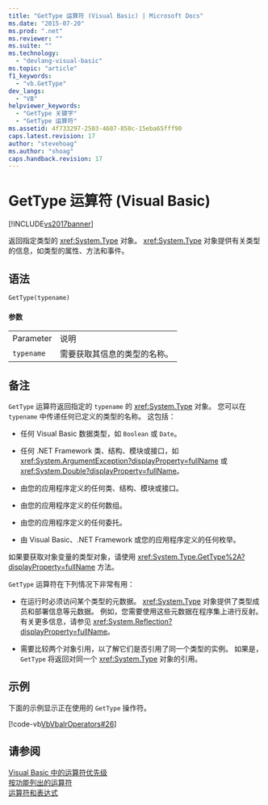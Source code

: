 ```yaml
---
title: "GetType 运算符 (Visual Basic) | Microsoft Docs"
ms.date: "2015-07-20"
ms.prod: ".net"
ms.reviewer: ""
ms.suite: ""
ms.technology: 
  - "devlang-visual-basic"
ms.topic: "article"
f1_keywords: 
  - "vb.GetType"
dev_langs: 
  - "VB"
helpviewer_keywords: 
  - "GetType 关键字"
  - "GetType 运算符"
ms.assetid: 4f733297-2503-4607-850c-15eba65fff90
caps.latest.revision: 17
author: "stevehoag"
ms.author: "shoag"
caps.handback.revision: 17
---
```

# GetType 运算符 (Visual Basic)
[!INCLUDE[vs2017banner](../../../visual-basic/includes/vs2017banner.md)]

返回指定类型的 <xref:System.Type> 对象。  <xref:System.Type> 对象提供有关类型的信息，如类型的属性、方法和事件。  
  
## 语法  
  
```  
GetType(typename)  
```  
  
#### 参数  
  
|||  
|-|-|  
|Parameter|说明|  
|`typename`|需要获取其信息的类型的名称。|  
  
## 备注  
 `GetType` 运算符返回指定的 `typename` 的 <xref:System.Type> 对象。  您可以在 `typename` 中传递任何已定义的类型的名称。  这包括：  
  
-   任何 Visual Basic 数据类型，如 `Boolean` 或 `Date`。  
  
-   任何 .NET Framework 类、结构、模块或接口，如 <xref:System.ArgumentException?displayProperty=fullName> 或 <xref:System.Double?displayProperty=fullName>。  
  
-   由您的应用程序定义的任何类、结构、模块或接口。  
  
-   由您的应用程序定义的任何数组。  
  
-   由您的应用程序定义的任何委托。  
  
-   由 Visual Basic、.NET Framework 或您的应用程序定义的任何枚举。  
  
 如果要获取对象变量的类型对象，请使用 <xref:System.Type.GetType%2A?displayProperty=fullName> 方法。  
  
 `GetType` 运算符在下列情况下非常有用：  
  
-   在运行时必须访问某个类型的元数据。  <xref:System.Type> 对象提供了类型成员和部署信息等元数据。  例如，您需要使用这些元数据在程序集上进行反射。  有关更多信息，请参见 <xref:System.Reflection?displayProperty=fullName>。  
  
-   需要比较两个对象引用，以了解它们是否引用了同一个类型的实例。  如果是，`GetType` 将返回对同一个 <xref:System.Type> 对象的引用。  
  
## 示例  
 下面的示例显示正在使用的 `GetType` 操作符。  
  
 [!code-vb[VbVbalrOperators#26](../../../visual-basic/language-reference/operators/codesnippet/VisualBasic/gettype-operator_1.vb)]  
  
## 请参阅  
 [Visual Basic 中的运算符优先级](../../../visual-basic/language-reference/operators/operator-precedence.md)   
 [按功能列出的运算符](../../../visual-basic/language-reference/operators/operators-listed-by-functionality.md)   
 [运算符和表达式](../../../visual-basic/programming-guide/language-features/operators-and-expressions/index.md)